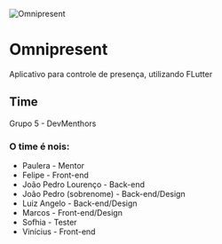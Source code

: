 ![Omnipresent](/LogoOmnipresent.jpg "Mim de papai")

# Omnipresent

Aplicativo para controle de presença, utilizando FLutter

## Time

Grupo 5 - DevMenthors

 ### O time é nois:

 - Paulera - Mentor
 - Felipe - Front-end
 - João Pedro Lourenço - Back-end
 - João Pedro (sobrenome) - Back-end/Design
 - Luiz Angelo - Back-end/Design
 - Marcos  - Front-end/Design
 - Sofhia - Tester
 - Vinícius - Front-end
